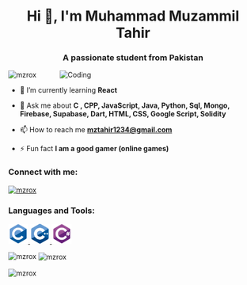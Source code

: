 <h1 align="center">Hi 👋, I'm Muhammad Muzammil Tahir</h1>
<h3 align="center">A passionate student from Pakistan</h3>
<img align="right" alt="Coding" width="400" src="https://media3.giphy.com/media/qgQUggAC3Pfv687qPC/giphy.gif?cid=ecf05e47ph2aprgur5asru20bnu17par5jriyq3bznn1jj23&rid=giphy.gif&ct=g">


<p align="left"> <img src="https://komarev.com/ghpvc/?username=mzrox&label=Profile%20views&color=0e75b6&style=flat" alt="mzrox" /> </p>

- 🌱 I’m currently learning **React**

- 💬 Ask me about **C , CPP, JavaScript, Java, Python, Sql, Mongo, Firebase, Supabase, Dart, HTML, CSS, Google Script, Solidity**

- 📫 How to reach me **mztahir1234@gmail.com**

- ⚡ Fun fact **I am a good gamer (online games)**

<h3 align="left">Connect with me:</h3>
<p align="left">
<a href="https://instagram.com/mzrox" target="blank"><img align="center" src="https://raw.githubusercontent.com/rahuldkjain/github-profile-readme-generator/master/src/images/icons/Social/instagram.svg" alt="mzrox" height="30" width="40" /></a>
</p>

<h3 align="left">Languages and Tools:</h3>
<p align="left"> <a href="https://www.cprogramming.com/" target="_blank" rel="noreferrer"> <img src="https://raw.githubusercontent.com/devicons/devicon/master/icons/c/c-original.svg" alt="c" width="40" height="40"/> </a> <a href="https://www.w3schools.com/cpp/" target="_blank" rel="noreferrer"> <img src="https://raw.githubusercontent.com/devicons/devicon/master/icons/cplusplus/cplusplus-original.svg" alt="cplusplus" width="40" height="40"/> </a> <a href="https://www.w3schools.com/cs/" target="_blank" rel="noreferrer"> <img src="https://raw.githubusercontent.com/devicons/devicon/master/icons/csharp/csharp-original.svg" alt="csharp" width="40" height="40"/> </a> </p>

<p><img align="left" src="https://github-readme-stats.vercel.app/api/top-langs?username=mzrox&show_icons=true&locale=en&layout=compact" alt="mzrox" /></p>

<p>&nbsp;<img align="center" src="https://github-readme-stats.vercel.app/api?username=mzrox&show_icons=true&locale=en" alt="mzrox" /></p>

<p><img align="center" src="https://github-readme-streak-stats.herokuapp.com/?user=mzrox&" alt="mzrox" /></p>
